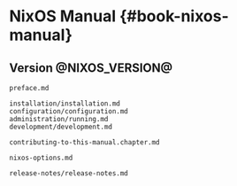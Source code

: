 # NixOS Manual {#book-nixos-manual}
## Version @NIXOS_VERSION@

<!--
  this is the top-level structure file for the nixos manual.

  the manual structure extends the nixpkgs commonmark further with include
  blocks to allow better organization of input text. there are six types of
  include blocks: preface, parts, chapters, sections, appendix, and options.
  each type except `options` corresponds to the docbook elements of (roughly)
  the same name, and can itself can further include blocks to denote its
  substructure.

  non-`options` include blocks are fenced code blocks that list a number of
  files to include, in the form

     ```{=include=} <type>
     <file-name-1>
     <file-name-2>
     <...>
     ```

  `options` include blocks do not list file names but contain a list of key-value
  pairs that describe the options to be included and how to convert them into
  elements of the manual output type:

      ```{=include=} options
      id-prefix: <options id prefix>
      list-id: <variable list element id>
      source: <path to options.json>
      ```

-->

```{=include=} preface
preface.md
```

```{=include=} parts
installation/installation.md
configuration/configuration.md
administration/running.md
development/development.md
```

```{=include=} chapters
contributing-to-this-manual.chapter.md
```

```{=include=} appendix html:into-file=//options.html
nixos-options.md
```

```{=include=} appendix html:into-file=//release-notes.html
release-notes/release-notes.md
```
